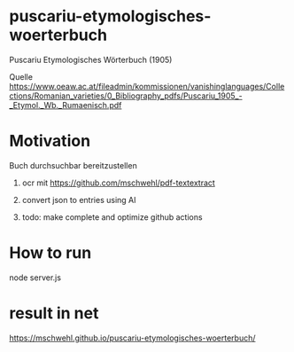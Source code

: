 # puscariu-etymologisches-woerterbuch
Puscariu Etymologisches Wörterbuch (1905)

Quelle
https://www.oeaw.ac.at/fileadmin/kommissionen/vanishinglanguages/Collections/Romanian_varieties/0_Bibliography_pdfs/Puscariu_1905_-_Etymol._Wb._Rumaenisch.pdf

# Motivation

Buch durchsuchbar bereitzustellen

1) ocr mit https://github.com/mschwehl/pdf-textextract

2) convert json to entries using AI

3) todo: make complete and optimize github actions

# How to run
node server.js

# result in net
https://mschwehl.github.io/puscariu-etymologisches-woerterbuch/